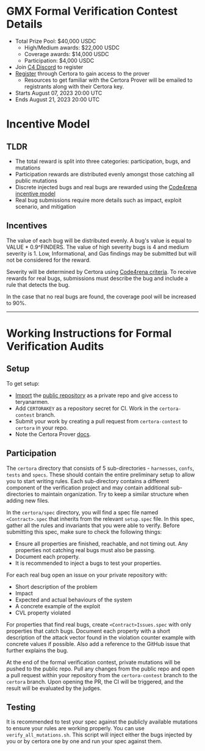 # GMX Formal Verification Contest Details
- Total Prize Pool: $40,000 USDC
  - High/Medium awards: $22,000 USDC
  - Coverage awards: $14,000 USDC
  - Participation: $4,000 USDC
- Join [C4 Discord](https://discord.gg/code4rena) to register
- [Register](https://docs.google.com/forms/d/e/1FAIpQLSf7rGov3q0A_UNmKckv-tzR5snLGibZWF9y9dhgXUBZRZ0EVw/viewform) through Certora to gain access to the prover
  - Resources to get familiar with the Certora Prover will be emailed to registrants along with their Certora key. 
- Starts August 07, 2023 20:00 UTC
- Ends August 21, 2023 20:00 UTC

# Incentive Model
## TLDR
* The total reward is split into three categories: participation, bugs, and mutations
* Participation rewards are distributed evenly amongst those catching all public mutations
* Discrete injected bugs and real bugs are rewarded using the [Code4rena incentive model](https://docs.code4rena.com/awarding/incentive-model-and-awards)
* Real bug submissions require more details such as impact, exploit scenario, and mitigation

## Incentives

The value of each bug will be distributed evenly. A bug's value is equal to VALUE * 0.9^FINDERS. The value of high severity bugs is 4 and medium severity is 1. Low, Informational, and Gas findings may be submitted but will not be considered for the reward.

Severity will be determined by Certora using [Code4rena criteria](https://code4rena.com/judging-criteria/). To receive rewards for real bugs, submissions must describe the bug and include a rule that detects the bug. 

In the case that no real bugs are found, the coverage pool will be increased to 90%.

---
# Working Instructions for Formal Verification Audits

## Setup

To get setup:

* [Import](https://github.com/new/import) the [public repository]() as a private repo and give access to teryanarmen. 
* Add `CERTORAKEY` as a repository secret for CI. Work in the `certora-contest` branch. 
* Submit your work by creating a pull request from `certora-contest` to `certora` in your repo.
* Note the Certora Prover [docs](docs.certora.com).


## Participation 

The `certora` directory that consists of 5 sub-directories - `harnesses`, `confs`, `tests` and `specs`. These should contain the entire preliminary setup to allow you to start writing rules. Each sub-directory contains a different component of the verification project and may contain additional sub-directories to maintain organization. Try to keep a similar structure when adding new files.

In the `certora/spec` directory, you will find a spec file named `<Contract>.spec` that inherits from the relevant `setup.spec` file. In this spec, gather all the rules and invariants that you were able to verify. Before submitting this spec, make sure to check the following things:
* Ensure all properties are finished, reachable, and not timing out. Any properties not catching real bugs must also be passing.
* Document each property.
* It is recommended to inject a bugs to test your properties.

For each real bug open an issue on your private repository with:
* Short description of the problem
* Impact
* Expected and actual behaviours of the system
* A concrete example of the exploit
* CVL property violated 

For properties that find real bugs, create `<Contract>Issues.spec` with  only properties that catch bugs. Document each property with a short description of the attack vector found in the violation counter example with concrete values if possible. Also add a reference to the GitHub issue that further explains the bug.

At the end of the formal verification contest, private mutations will be pushed to the public repo. Pull any changes from the public repo and open a pull request within your repository from the `certora-contest` branch to the `certora` branch. Upon opening the PR, the CI will be triggered, and the result will be evaluated by the judges.


## Testing

It is recommended to test your spec against the publicly available mutations to ensure your rules are working properly. You can use `verify_all_mutations.sh`. This script will inject either the bugs injected by you or by certora one by one and run your spec against them.



